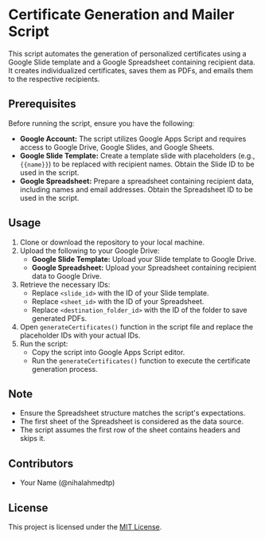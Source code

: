 # Certificate Generation and Mailer Script

This script automates the generation of personalized certificates using a Google Slide template and a Google Spreadsheet containing recipient data. It creates individualized certificates, saves them as PDFs, and emails them to the respective recipients.

## Prerequisites

Before running the script, ensure you have the following:

- **Google Account:** The script utilizes Google Apps Script and requires access to Google Drive, Google Slides, and Google Sheets.
- **Google Slide Template:** Create a template slide with placeholders (e.g., `{{name}}`) to be replaced with recipient names. Obtain the Slide ID to be used in the script.
- **Google Spreadsheet:** Prepare a spreadsheet containing recipient data, including names and email addresses. Obtain the Spreadsheet ID to be used in the script.

## Usage

1. Clone or download the repository to your local machine.
2. Upload the following to your Google Drive:
   - **Google Slide Template:** Upload your Slide template to Google Drive.
   - **Google Spreadsheet:** Upload your Spreadsheet containing recipient data to Google Drive.
3. Retrieve the necessary IDs:
   - Replace `<slide_id>` with the ID of your Slide template.
   - Replace `<sheet_id>` with the ID of your Spreadsheet.
   - Replace `<destination_folder_id>` with the ID of the folder to save generated PDFs.
4. Open `generateCertificates()` function in the script file and replace the placeholder IDs with your actual IDs.
5. Run the script:
   - Copy the script into Google Apps Script editor.
   - Run the `generateCertificates()` function to execute the certificate generation process.

## Note

- Ensure the Spreadsheet structure matches the script's expectations.
- The first sheet of the Spreadsheet is considered as the data source.
- The script assumes the first row of the sheet contains headers and skips it.

## Contributors

- Your Name (@nihalahmedtp)

## License

This project is licensed under the [MIT License](LICENSE).
